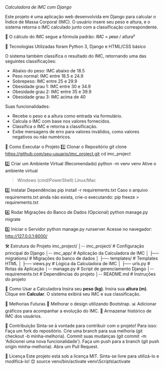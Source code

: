 *Calculadora de IMC com Django*

Este projeto é uma aplicação web desenvolvida em Django para calcular o Índice de Massa Corporal (IMC). O usuário insere seu peso e altura, 
e o sistema retorna o IMC calculado junto com a classificação correspondente.

📌 O cálculo do IMC segue a fórmula padrão:
𝐼𝑀𝐶 = 𝑝𝑒𝑠𝑜 / 𝑎𝑙𝑡𝑢𝑟𝑎²

🚀 Tecnologias Utilizadas foram Python 3, Django e HTML/CSS básico

O sistema também classifica o resultado do IMC, retornando uma das seguintes classificações:
 
- Abaixo do peso: IMC abaixo de 18.5
- Peso normal: IMC entre 18.5 e 24.9
- Sobrepeso: IMC entre 25 e 29.9
- Obesidade grau 1: IMC entre 30 e 34.9
- Obesidade grau 2: IMC entre 35 e 39.9
- Obesidade grau 3: IMC acima de 40
 
Suas funcionalidades:
 
- Recebe o peso e a altura como entrada via formulário.
- Calcula o IMC com base nos valores fornecidos.
- Classifica o IMC e retorna a classificação.
- Exibe mensagens de erro para valores inválidos, como valores negativos ou não numéricos.

📌 Como Executar o Projeto
1️⃣ Clonar o Repositório
git clone https://github.com/seu-usuario/imc_project.git
cd imc_project

2️⃣ Criar um Ambiente Virtual (Recomendado)
python -m venv venv
Ative o ambiente virtual
> Windows (cmd/PowerShell)
> Linux/Mac

3️⃣ Instalar Dependências
pip install -r requirements.txt
Caso o arquivo requirements.txt ainda não exista, crie-o executando:
pip freeze > requirements.txt

4️⃣ Rodar Migrações do Banco de Dados (Opcional)
python manage.py migrate

5️⃣ Iniciar o Servidor
python manage.py runserver
Acesse no navegador: http://127.0.0.1:8000/

🛠 Estrutura do Projeto
imc_project/
│-- imc_project/         # Configuração principal do Django
│-- imc_app/             # Aplicação da Calculadora de IMC
│   ├── migrations/      # Migrações do banco de dados
│   ├── templates/       # Templates HTML
│   ├── views.py         # Lógica da Calculadora de IMC
│   ├── urls.py          # Rotas da Aplicação
│-- manage.py            # Script de gerenciamento Django
│-- requirements.txt     # Dependências do projeto
│-- README.md            # Instruções do projeto

📌 Como Usar a Calculadora
Insira seu **peso (kg)**.
Insira sua **altura (m)**.
Clique em **Calcular**.
O sistema exibirá seu IMC e sua classificação.

📝 Melhorias Futuras
🎨 Melhorar o design utilizando Bootstrap.
📊 Adicionar gráficos para acompanhar a evolução do IMC.
📁 Armazenar histórico de IMC dos usuários.

🤝 Contribuição
Sinta-se à vontade para contribuir com o projeto! Para isso:
Faça um fork do repositório.
Crie uma branch para sua melhoria (git checkout -b minha-melhoria).
Commit suas mudanças (git commit -m 'Adicionei uma nova funcionalidade').
Faça um push para a branch (git push origin minha-melhoria).
Abra um Pull Request.

📜 Licença
Este projeto está sob a licença MIT. Sinta-se livre para utilizá-lo e modificá-lo! 😊
source venv/bin/activate
venv\Scripts\activate
